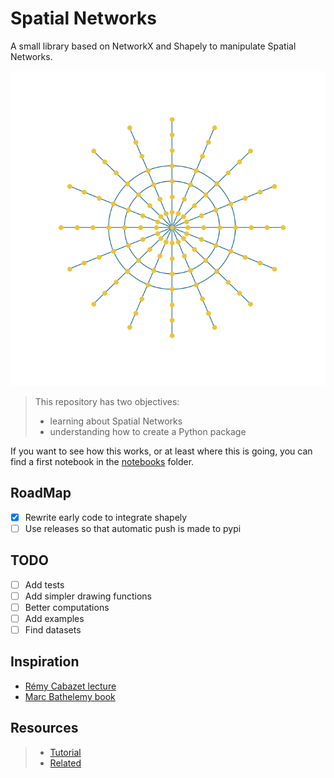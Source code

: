 # Spatial Networks

A small library based on NetworkX and Shapely to manipulate Spatial Networks.

<center><img src="cayley_tree.png"></center>

> This repository has two objectives:
>
> - learning about Spatial Networks
> - understanding how to create a Python package

If you want to see how this works, or at least where this is going, you can find a first notebook in the [notebooks](notebooks/01_basic_data_structures.ipynb) folder.

## RoadMap

- [x] Rewrite early code to integrate shapely
- [ ] Use releases so that automatic push is made to pypi

## TODO

- [ ] Add tests
- [ ] Add simpler drawing functions
- [ ] Better computations
- [ ] Add examples
- [ ] Find datasets

## Inspiration

- [Rémy Cabazet lecture](https://www.youtube.com/watch?v=KsGV_FHwhfY)
- [Marc Bathelemy book](https://link.springer.com/book/10.1007/978-3-030-94106-2)


## Resources

> - [Tutorial](https://towardsdatascience.com/deep-dive-create-and-publish-your-first-python-library-f7f618719e14)
> - [Related](https://github.com/tomalrussell/snkit)
